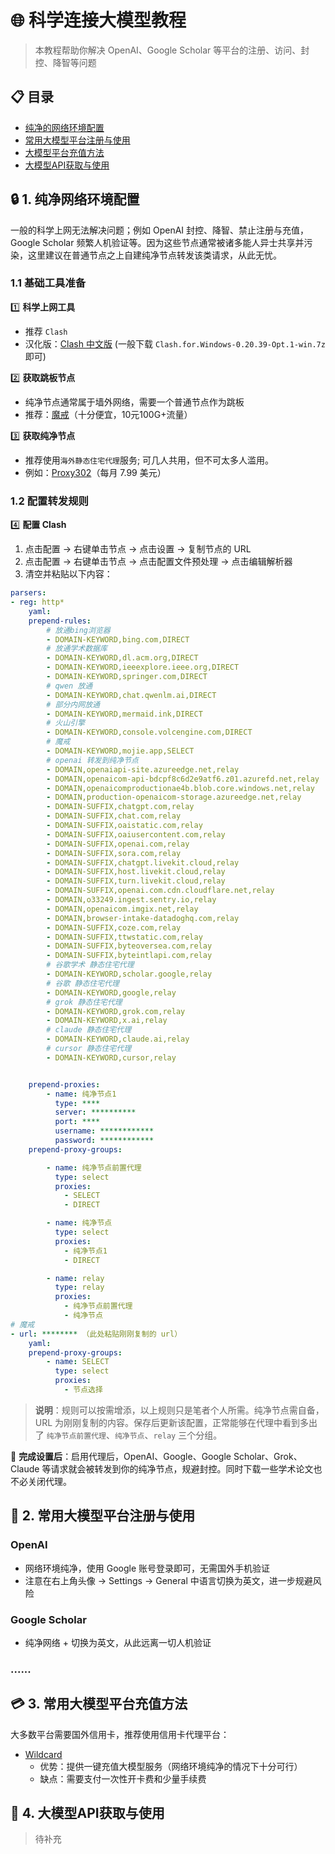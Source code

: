 # 🌐 科学连接大模型教程

> 本教程帮助你解决 OpenAI、Google Scholar 等平台的注册、访问、封控、降智等问题

## 📋 目录

- [纯净的网络环境配置](#-1-纯净网络环境配置)
- [常用大模型平台注册与使用](#-2-常用大模型平台注册与使用)
- [大模型平台充值方法](#-3-常用大模型平台充值方法)
- [大模型API获取与使用](#-4-大模型api获取与使用)

## 🔒 1. 纯净网络环境配置

一般的科学上网无法解决问题；例如 OpenAI 封控、降智、禁止注册与充值，Google Scholar 频繁人机验证等。因为这些节点通常被诸多能人异士共享并污染，这里建议在普通节点之上自建纯净节点转发该类请求，从此无忧。

### 1.1 基础工具准备

1️⃣ **科学上网工具**

- 推荐 `Clash`
- 汉化版：[Clash 中文版](https://github.com/Z-Siqi/Clash-for-Windows_Chinese/releases) (一般下载 `Clash.for.Windows-0.20.39-Opt.1-win.7z` 即可)

2️⃣ **获取跳板节点**

- 纯净节点通常属于墙外网络，需要一个普通节点作为跳板
- 推荐：[魔戒](https://mojie.app/register?aff=6DpwXzur)（十分便宜，10元100G+流量）

3️⃣ **获取纯净节点**

- 推荐使用`海外静态住宅代理`服务; 可几人共用，但不可太多人滥用。
- 例如：[Proxy302](https://share.proxy302.com/KNlOWp)（每月 7.99 美元）

### 1.2 配置转发规则

4️⃣ **配置 Clash**

1. 点击配置 → 右键单击节点 → 点击设置 → 复制节点的 URL
2. 点击配置 → 右键单击节点 → 点击配置文件预处理 → 点击编辑解析器
3. 清空并粘贴以下内容：

```yaml
parsers:
- reg: http*
    yaml:
    prepend-rules:
        # 放通bing浏览器 
        - DOMAIN-KEYWORD,bing.com,DIRECT
        # 放通学术数据库
        - DOMAIN-KEYWORD,dl.acm.org,DIRECT
        - DOMAIN-KEYWORD,ieeexplore.ieee.org,DIRECT
        - DOMAIN-KEYWORD,springer.com,DIRECT
        # qwen 放通       
        - DOMAIN-KEYWORD,chat.qwenlm.ai,DIRECT
        # 部分内网放通
        - DOMAIN-KEYWORD,mermaid.ink,DIRECT
        # 火山引擎
        - DOMAIN-KEYWORD,console.volcengine.com,DIRECT
        # 魔戒
        - DOMAIN-KEYWORD,mojie.app,SELECT
        # openai 转发到纯净节点
        - DOMAIN,openaiapi-site.azureedge.net,relay
        - DOMAIN,openaicom-api-bdcpf8c6d2e9atf6.z01.azurefd.net,relay
        - DOMAIN,openaicomproductionae4b.blob.core.windows.net,relay
        - DOMAIN,production-openaicom-storage.azureedge.net,relay
        - DOMAIN-SUFFIX,chatgpt.com,relay
        - DOMAIN-SUFFIX,chat.com,relay
        - DOMAIN-SUFFIX,oaistatic.com,relay
        - DOMAIN-SUFFIX,oaiusercontent.com,relay
        - DOMAIN-SUFFIX,openai.com,relay
        - DOMAIN-SUFFIX,sora.com,relay
        - DOMAIN-SUFFIX,chatgpt.livekit.cloud,relay
        - DOMAIN-SUFFIX,host.livekit.cloud,relay
        - DOMAIN-SUFFIX,turn.livekit.cloud,relay
        - DOMAIN-SUFFIX,openai.com.cdn.cloudflare.net,relay
        - DOMAIN,o33249.ingest.sentry.io,relay
        - DOMAIN,openaicom.imgix.net,relay
        - DOMAIN,browser-intake-datadoghq.com,relay
        - DOMAIN-SUFFIX,coze.com,relay
        - DOMAIN-SUFFIX,ttwstatic.com,relay
        - DOMAIN-SUFFIX,byteoversea.com,relay
        - DOMAIN-SUFFIX,byteintlapi.com,relay
        # 谷歌学术 静态住宅代理
        - DOMAIN-KEYWORD,scholar.google,relay
        # 谷歌 静态住宅代理
        - DOMAIN-KEYWORD,google,relay
        # grok 静态住宅代理
        - DOMAIN-KEYWORD,grok.com,relay
        - DOMAIN-KEYWORD,x.ai,relay
        # claude 静态住宅代理
        - DOMAIN-KEYWORD,claude.ai,relay
        # cursor 静态住宅代理
        - DOMAIN-KEYWORD,cursor,relay


    prepend-proxies:
        - name: 纯净节点1
          type: ****
          server: **********
          port: ****
          username: ************
          password: ************
    prepend-proxy-groups:

        - name: 纯净节点前置代理
          type: select
          proxies:
            - SELECT
            - DIRECT

        - name: 纯净节点
          type: select
          proxies:
            - 纯净节点1
            - DIRECT

        - name: relay
          type: relay
          proxies:
            - 纯净节点前置代理
            - 纯净节点
# 魔戒
- url: ******** （此处粘贴刚刚复制的 url）
    yaml:
    prepend-proxy-groups:
        - name: SELECT
          type: select
          proxies:
            - 节点选择
```

> **说明**：规则可以按需增添，以上规则只是笔者个人所需。纯净节点需自备，URL 为刚刚复制的内容。保存后更新该配置，正常能够在代理中看到多出了 `纯净节点前置代理`、`纯净节点`、`relay` 三个分组。

📢 **完成设置后**：启用代理后，OpenAI、Google、Google Scholar、Grok、Claude 等请求就会被转发到你的纯净节点，规避封控。同时下载一些学术论文也不必关闭代理。


## 👤 2. 常用大模型平台注册与使用

### OpenAI

- 网络环境纯净，使用 Google 账号登录即可，无需国外手机验证
- 注意在右上角头像 → Settings → General 中语言切换为英文，进一步规避风险

### Google Scholar

- 纯净网络 + 切换为英文，从此远离一切人机验证

### ......


## 💳 3. 常用大模型平台充值方法

大多数平台需要国外信用卡，推荐使用信用卡代理平台：

- [Wildcard](https://bewildcard.com/i/RLEYJ1IK)
  - 优势：提供一键充值大模型服务（网络环境纯净的情况下十分可行）
  - 缺点：需要支付一次性开卡费和少量手续费


## 🔑 4. 大模型API获取与使用

> 待补充
